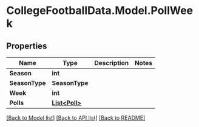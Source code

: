 # CollegeFootballData.Model.PollWeek

## Properties

Name | Type | Description | Notes
------------ | ------------- | ------------- | -------------
**Season** | **int** |  | 
**SeasonType** | **SeasonType** |  | 
**Week** | **int** |  | 
**Polls** | [**List&lt;Poll&gt;**](Poll.md) |  | 

[[Back to Model list]](../../README.md#documentation-for-models) [[Back to API list]](../../README.md#documentation-for-api-endpoints) [[Back to README]](../../README.md)


